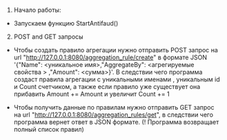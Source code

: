 1. Начало работы:
- Запускаем функцию StartAntifaud()
 
2. POST and GET  запросы
- Чтобы создать правило агрегации нужно отправить POST запрос на url "http://127.0.0.1:8080/aggregation_rule/create" в формате 
 JSON  '{"Name": <уникальное имя>,"AggregateBy": <агрегируемые свойства > ,"Amount": <сумма>}'.
 В следствии чего программа создаст правила агрегации с уникальными именами , уникальным id и Count счетчиком, 
 а также  если правило уже существует она прибавить Amount += Amount и  увеличит Count += 1  

- Чтобы получить данные по правилам нужно отправить GET запрос на url "http://127.0.0.1:8080/aggregation_rules/get",
  в следствии чего программа вернет ответ в JSON формате. (! Программа возвращает полный список правил)
 
          